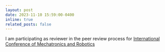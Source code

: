 ```yaml
---
layout: post
date: 2023-11-10 15:59:00-0400
inline: true
related_posts: false
---
```


I am participating as reviewer in the peer review process for [International Conference of Mechatronics and Robotics](https://icrom.ir/)

